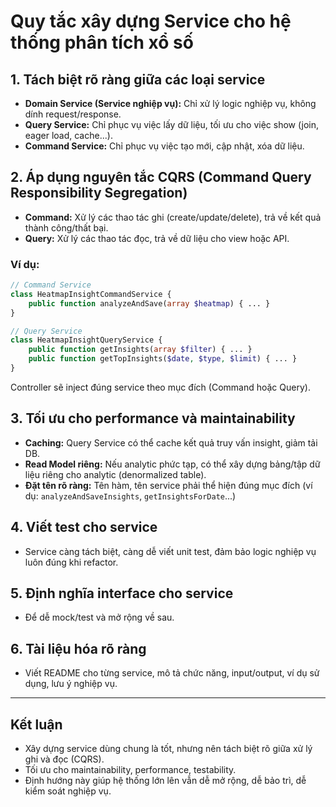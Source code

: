 # Quy tắc xây dựng Service cho hệ thống phân tích xổ số

## 1. Tách biệt rõ ràng giữa các loại service
- **Domain Service (Service nghiệp vụ):** Chỉ xử lý logic nghiệp vụ, không dính request/response.
- **Query Service:** Chỉ phục vụ việc lấy dữ liệu, tối ưu cho việc show (join, eager load, cache...).
- **Command Service:** Chỉ phục vụ việc tạo mới, cập nhật, xóa dữ liệu.

## 2. Áp dụng nguyên tắc CQRS (Command Query Responsibility Segregation)
- **Command:** Xử lý các thao tác ghi (create/update/delete), trả về kết quả thành công/thất bại.
- **Query:** Xử lý các thao tác đọc, trả về dữ liệu cho view hoặc API.

### Ví dụ:
```php
// Command Service
class HeatmapInsightCommandService {
    public function analyzeAndSave(array $heatmap) { ... }
}

// Query Service
class HeatmapInsightQueryService {
    public function getInsights(array $filter) { ... }
    public function getTopInsights($date, $type, $limit) { ... }
}
```
Controller sẽ inject đúng service theo mục đích (Command hoặc Query).

## 3. Tối ưu cho performance và maintainability
- **Caching:** Query Service có thể cache kết quả truy vấn insight, giảm tải DB.
- **Read Model riêng:** Nếu analytic phức tạp, có thể xây dựng bảng/tập dữ liệu riêng cho analytic (denormalized table).
- **Đặt tên rõ ràng:** Tên hàm, tên service phải thể hiện đúng mục đích (ví dụ: `analyzeAndSaveInsights`, `getInsightsForDate`...)

## 4. Viết test cho service
- Service càng tách biệt, càng dễ viết unit test, đảm bảo logic nghiệp vụ luôn đúng khi refactor.

## 5. Định nghĩa interface cho service
- Để dễ mock/test và mở rộng về sau.

## 6. Tài liệu hóa rõ ràng
- Viết README cho từng service, mô tả chức năng, input/output, ví dụ sử dụng, lưu ý nghiệp vụ.

---

## Kết luận
- Xây dựng service dùng chung là tốt, nhưng nên tách biệt rõ giữa xử lý ghi và đọc (CQRS).
- Tối ưu cho maintainability, performance, testability.
- Định hướng này giúp hệ thống lớn lên vẫn dễ mở rộng, dễ bảo trì, dễ kiểm soát nghiệp vụ. 